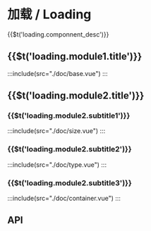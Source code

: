 # 加载 / Loading

<span>{{$t('loading.componnent_desc')}}</span>

## <span>{{$t('loading.module1.title')}}</span>

:::include(src="./doc/base.vue")
:::

## <span>{{$t('loading.module2.title')}}</span>

### <span>{{$t('loading.module2.subtitle1')}}</span>

:::include(src="./doc/size.vue")
:::

### <span>{{$t('loading.module2.subtitle2')}}</span>

:::include(src="./doc/type.vue")
:::

### <span>{{$t('loading.module2.subtitle3')}}</span>

:::include(src="./doc/container.vue")
:::

## API

<api-doc name="Loading" :doc="require('./api.json')"></api-doc>

